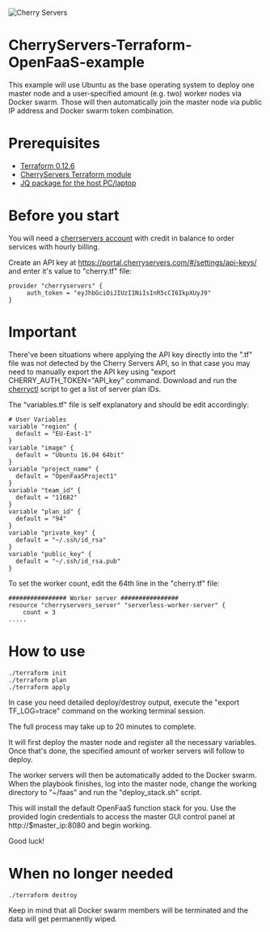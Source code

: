 ![Cherry Servers](https://www.serchen.com/images/thumbnails/large/54097.jpg) 
# CherryServers-Terraform-OpenFaaS-example
This example will use Ubuntu as the base operating system to deploy one master node and a user-specified amount (e.g. two) worker nodes via Docker swarm. Those will then automatically join the master node via public IP address and Docker swarm token combination. 
# Prerequisites
<ul>
  <li><a href="https://www.terraform.io/downloads.html" target="_blank">Terraform 0.12.6</a></li>
  <li><a href="http://downloads.cherryservers.com/other/terraform/" target="_blank">CherryServers Terraform module</a></li>
  <li><a href="https://stedolan.github.io/jq/download/" target="_blank">JQ package for the host PC/laptop</a></li>
</ul>

# Before you start
You will need a <a href="https://portal.cherryservers.com" target="_blank">cherrservers account</a> with credit in balance to order services with hourly billing. 

Create an API key at <a href="https://portal.cherryservers.com/#/settings/api-keys/" target="_blank">https://portal.cherryservers.com/#/settings/api-keys/</a> and enter it's value to "cherry.tf" file:<br>
```
provider "cherryservers" { 
     auth_token = "eyJhbGciOiJIUzI1NiIsInR5cCI6IkpXUyJ9"
}
```
# Important

There've been situations where applying the API key directly into the ".tf" file was not detected by the Cherry Servers API, so in that case you may need to manually export the API key using "export CHERRY_AUTH_TOKEN="API_key" command. Download and run the <a href="https://github.com/cherryservers/cherryctl" target="_blank">cherryctl</a> script to get a list of server plan IDs.

The "variables.tf" file is self explanatory and should be edit accordingly:
```
# User Variables
variable "region" {
  default = "EU-East-1"
}
variable "image" {
  default = "Ubuntu 16.04 64bit"
}
variable "project_name" {
  default = "OpenFaaSProject1"
}
variable "team_id" {
  default = "11682"
}
variable "plan_id" {
  default = "94"
}
variable "private_key" {
  default = "~/.ssh/id_rsa"
}
variable "public_key" {
  default = "~/.ssh/id_rsa.pub"
}
```
To set the worker count, edit the 64th line in the "cherry.tf" file:
```
################ Worker server ################
resource "cherryservers_server" "serverless-worker-server" {
    count = 3
.....
```
# How to use
```
./terraform init
./terraform plan
./terraform apply
```
In case you need detailed deploy/destroy output, execute the "export TF_LOG=trace" command on the working terminal session.

The full process may take up to 20 minutes to complete.

It will first deploy the master node and register all the necessary variables. Once that's done, the specified amount of worker servers will follow to deploy.

The worker servers will then be automatically added to the Docker swarm. When the playbook finishes, log into the master node, change the working directory to "~/faas" and run the "deploy_stack.sh" script.

This will install the default OpenFaaS function stack for you. Use the provided login credentials to access the master GUI control panel at http://$master_ip:8080 and begin working.

Good luck!

# When no longer needed
```
./terraform destroy
```
Keep in mind that all Docker swarm members will be terminated and the data will get permanently wiped.
